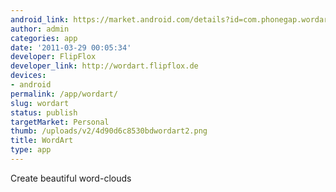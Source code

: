 ```yaml
---
android_link: https://market.android.com/details?id=com.phonegap.wordart
author: admin
categories: app
date: '2011-03-29 00:05:34'
developer: FlipFlox
developer_link: http://wordart.flipflox.de
devices: 
- android
permalink: /app/wordart/
slug: wordart
status: publish
targetMarket: Personal
thumb: /uploads/v2/4d90d6c8530bdwordart2.png
title: WordArt
type: app
---
```


Create beautiful word-clouds